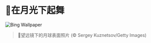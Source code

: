 # 🔖在月光下起舞

![Bing Wallpaper](https://www.bing.com/th?id=OHR.BigMoon_ZH-CN2508603883_1920x1080.jpg&rf=LaDigue_1920x1080.jpg&pid=hp)

> 📝望远镜下的月球表面照片 (© Sergey Kuznetsov/Getty Images)
